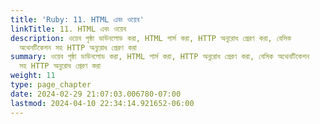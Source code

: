 ```yaml
---
title: 'Ruby: 11. HTML এবং ওয়েব'
linkTitle: 11. HTML এবং ওয়েব
description: ওয়েব পৃষ্ঠা ডাউনলোড করা, HTML পার্স করা, HTTP অনুরোধ প্রেরণ করা, বেসিক
  অথেনটিকেশন সহ HTTP অনুরোধ প্রেরণ করা
summary: ওয়েব পৃষ্ঠা ডাউনলোড করা, HTML পার্স করা, HTTP অনুরোধ প্রেরণ করা, বেসিক অথেনটিকেশন
  সহ HTTP অনুরোধ প্রেরণ করা
weight: 11
type: page_chapter
date: 2024-02-29 21:07:03.006780-07:00
lastmod: 2024-04-10 22:34:14.921652-06:00
---
```

